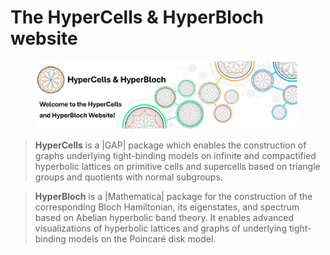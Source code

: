 # The HyperCells & HyperBloch website



<figure class="text-center">
  <picture> 
    <source type="image/svg+xml" srcset="./_static/images/lightMode/TitleFigure2_light.png">
    <img src="./_static/images/lightMode/TitleFigure2_light.png" class="figure-img img-fluid rounded" alt="Title image" width="600"/>
  </picture>
</figure>


>**HyperCells** is a |GAP| package which enables the construction of graphs underlying tight-binding models 
on infinite and compactified hyperbolic lattices on primitive cells and supercells based on triangle groups 
and quotients with normal subgroups.


>**HyperBloch** is a |Mathematica| package for the construction of the corresponding Bloch Hamiltonian, its
eigenstates, and spectrum based on Abelian hyperbolic band theory. It enables advanced visualizations of
hyperbolic lattices and graphs of underlying tight-binding models on the Poincaré disk model.